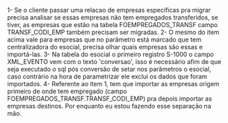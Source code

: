 1- Se o cliente passar uma relacao de empresas especificas pra migrar precisa analisar se essas empresas não tem empregados transferidos, se tiver, as empresas que estão na tabela FOEMPREGADOS_TRANSF campo TRANSF_CODI_EMP também precisam ser migradas.
2- O mesmo do item acima vale para empresas que no parâmetro está marcado que tem centralizadora do esocial, precisa olhar quais empresas são essas e importá-las.
3- Na tabela do esocial o primeiro registro S-1000 o campo XML_EVENTO vem com o texto 'conversao', isso é necessário afim de que seja executado o sql pós conversão de setar nos parâmetros o esocial, caso contrário na hora de parametrizar ele exclui os dados que foram importados.
4- Referente ao item 1, tem que importar as empresas origem primeiro de onde tem empregado (campo FOEMPREGADOS_TRANSF.TRANSF_CODI_EMP) pra depois importar as empresas destinos. Por enquanto eu estou fazendo esse separação na mão.